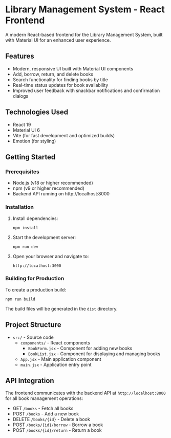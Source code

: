 # Library Management System - React Frontend

A modern React-based frontend for the Library Management System, built with Material UI for an enhanced user experience.

## Features

- Modern, responsive UI built with Material UI components
- Add, borrow, return, and delete books
- Search functionality for finding books by title
- Real-time status updates for book availability
- Improved user feedback with snackbar notifications and confirmation dialogs

## Technologies Used

- React 19
- Material UI 6
- Vite (for fast development and optimized builds)
- Emotion (for styling)

## Getting Started

### Prerequisites

- Node.js (v18 or higher recommended)
- npm (v9 or higher recommended)
- Backend API running on http://localhost:8000

### Installation

1. Install dependencies:
   ```
   npm install
   ```

2. Start the development server:
   ```
   npm run dev
   ```

3. Open your browser and navigate to:
   ```
   http://localhost:3000
   ```

### Building for Production

To create a production build:

```
npm run build
```

The build files will be generated in the `dist` directory.

## Project Structure

- `src/` - Source code
  - `components/` - React components
    - `BookForm.jsx` - Component for adding new books
    - `BookList.jsx` - Component for displaying and managing books
  - `App.jsx` - Main application component
  - `main.jsx` - Application entry point

## API Integration

The frontend communicates with the backend API at `http://localhost:8000` for all book management operations:

- GET `/books` - Fetch all books
- POST `/books` - Add a new book
- DELETE `/books/{id}` - Delete a book
- POST `/books/{id}/borrow` - Borrow a book
- POST `/books/{id}/return` - Return a book

